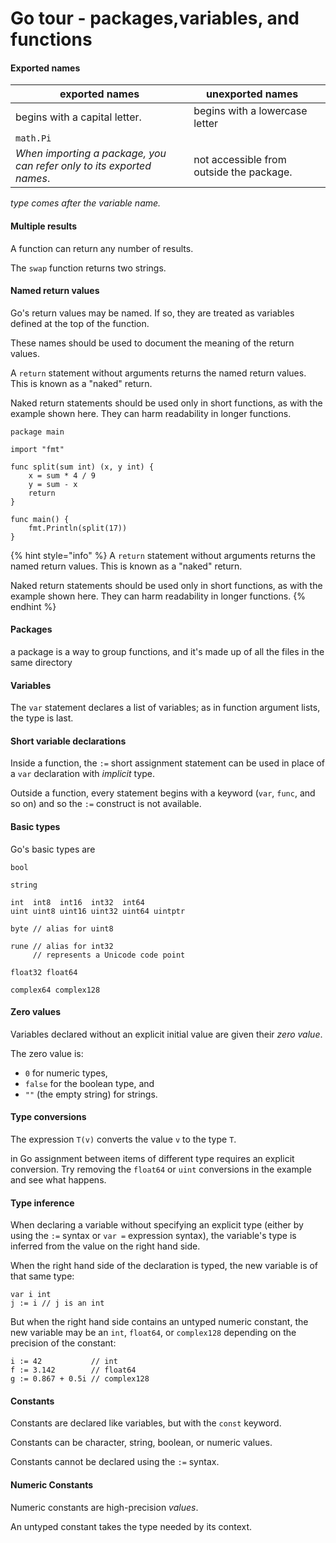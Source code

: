 # Go tour - packages,variables, and functions

#### Exported names

| exported names                                                        | unexported names                         |   |
| --------------------------------------------------------------------- | ---------------------------------------- | - |
| begins with a capital letter.                                         | begins with a lowercase letter           |   |
| `math.Pi`                                                             |                                          |   |
| _When importing a package, you can refer only to its exported names_. | not accessible from outside the package. |   |

_type comes after the variable name._

####

#### Multiple results

A function can return any number of results.

The `swap` function returns two strings.

####

#### Named return values

Go's return values may be named. If so, they are treated as variables defined at the top of the function.

These names should be used to document the meaning of the return values.

A `return` statement without arguments returns the named return values. This is known as a "naked" return.

Naked return statements should be used only in short functions, as with the example shown here. They can harm readability in longer functions.

```
package main

import "fmt"

func split(sum int) (x, y int) {
	x = sum * 4 / 9
	y = sum - x
	return
}

func main() {
	fmt.Println(split(17))
}
```

{% hint style="info" %} A `return` statement without arguments returns the named return values. This is known as a "naked" return.

Naked return statements should be used only in short functions, as with the example shown here. They can harm readability in longer functions. {% endhint %}

####

#### Packages

a package is a way to group functions, and it's made up of all the files in the same directory

####

#### Variables

The `var` statement declares a list of variables; as in function argument lists, the type is last.

####

#### Short variable declarations

Inside a function, the `:=` short assignment statement can be used in place of a `var` declaration with _implicit_ type.

Outside a function, every statement begins with a keyword (`var`, `func`, and so on) and so the `:=` construct is not available.

####

#### Basic types

Go's basic types are

```
bool

string

int  int8  int16  int32  int64
uint uint8 uint16 uint32 uint64 uintptr

byte // alias for uint8

rune // alias for int32
     // represents a Unicode code point

float32 float64

complex64 complex128
```

####

#### Zero values

Variables declared without an explicit initial value are given their _zero value_.

The zero value is:

* `0` for numeric types,
* `false` for the boolean type, and
* `""` (the empty string) for strings.

####

#### Type conversions

The expression `T(v)` converts the value `v` to the type `T`.

in Go assignment between items of different type requires an explicit conversion. Try removing the `float64` or `uint` conversions in the example and see what happens.

####

#### Type inference

When declaring a variable without specifying an explicit type (either by using the `:=` syntax or `var =` expression syntax), the variable's type is inferred from the value on the right hand side.

When the right hand side of the declaration is typed, the new variable is of that same type:

```
var i int
j := i // j is an int
```

But when the right hand side contains an untyped numeric constant, the new variable may be an `int`, `float64`, or `complex128` depending on the precision of the constant:

```
i := 42           // int
f := 3.142        // float64
g := 0.867 + 0.5i // complex128
```

####

#### Constants

Constants are declared like variables, but with the `const` keyword.

Constants can be character, string, boolean, or numeric values.

Constants cannot be declared using the `:=` syntax.

####

#### Numeric Constants

Numeric constants are high-precision _values_.

An untyped constant takes the type needed by its context.

